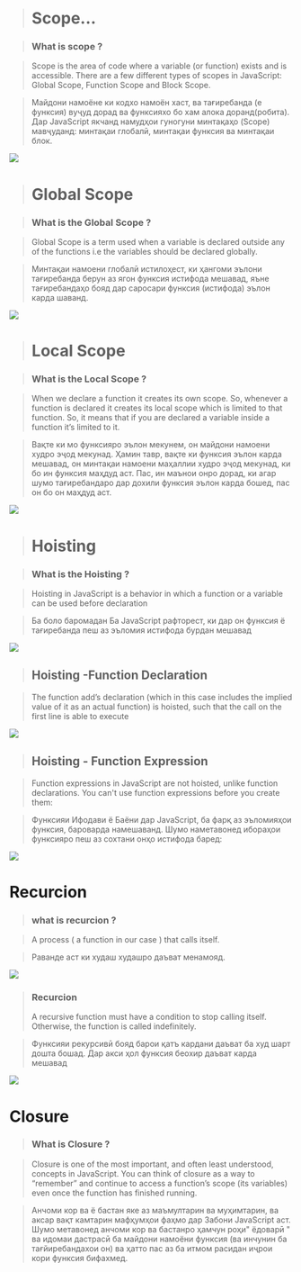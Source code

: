 
> # Scope...

> ### What is scope ?

 >Scope is the area of code where a variable (or function) exists and is accessible. There are a few different types of scopes in JavaScript: Global Scope, Function Scope and Block Scope.

 >Майдони намоёне ки кодхо намоён хаст, ва тағиребанда (е функсия) вуҷуд дорад ва функсияхо бо хам алока доранд(робита). Дар JavaScript якчанд намудҳои гуногуни минтақаҳо (Scope) мавҷуданд: минтақаи глобалӣ, минтақаи функсия ва минтақаи блок. 

![](/images/FHHHS29VIAIMlWv.png)

> # Global Scope

> ### What is the Global Scope ?

 >Global Scope is a term used when a variable is declared outside any of the functions i.e the variables should be declared globally.

 >Минтақаи намоени глобалӣ истилоҳест, ки ҳангоми эълони тағиребанда берун аз ягон функсия истифода мешавад, яъне тағиребандаҳо бояд дар саросари функсия (истифода) эълон карда шаванд.

 ![](/images/Screenshot_3.png)

 > # Local Scope

 > ### What is the Local Scope ?

  >When we declare a function it creates its own scope. So, whenever a function is declared it creates its local scope which is limited to that function. So, it means that if you are declared a variable inside a function it’s limited to it.

  >Вақте ки мо функсияро эълон мекунем, он майдони намоени худро эҷод мекунад. Ҳамин тавр, вақте ки функсия эълон карда мешавад, он минтақаи намоени маҳаллии худро эҷод мекунад, ки бо ин функсия маҳдуд аст. Пас, ин маънои онро дорад, ки агар шумо тағиребандаро дар дохили функсия эълон карда бошед, пас он бо он маҳдуд аст.

  ![](/images/Screenshot_4.png)

  > # Hoisting

  > ### What is the Hoisting ?

   >Hoisting in JavaScript is a behavior in which a function or a variable can be used before declaration

   >Ба боло баромадан Ба JavaScript рафторест, ки дар он функсия ё тағиребанда пеш аз эъломия истифода бурдан мешавад

   ![](/images/Screenshot_5.png)

> ## Hoisting -Function Declaration

 >The function add’s declaration (which in this case includes the implied value of 
it as an actual function) is hoisted, such that the call on the first line is able to 
execute

![](/images/Screenshot_6.png)

> ## Hoisting - Function Expression

 >Function expressions in JavaScript are not hoisted, unlike function declarations. You can't use function expressions before you create them:

 >Функсияи Ифодави ё Баёни дар JavaScript, ба фарқ аз эъломияҳои функсия,  бароварда намешаванд. Шумо наметавонед ибораҳои функсияро пеш аз сохтани онҳо истифода баред:

![](/images/Screenshot7.png)

# Recurcion

> ### what is recurcion ?

 >A process ( a function in our case ) that calls itself.

 >Раванде аст ки худаш худашро даъват менамояд.

 ![](/images/Screenshot_9.png)

 >### Recurcion
  >A recursive function must have a condition to stop calling itself. Otherwise, 
the function is called indefinitely.
  
  >Функсияи рекурсивӣ бояд барои қатъ кардани даъват ба худ шарт дошта бошад. Дар акси ҳол функсия беохир даъват карда мешавад

![](/images/Screenshot_10.png)

# Closure 

> ### What is Closure ?

 >Closure is one of the most important, and often least understood, concepts in JavaScript. You can think of closure as a way to “remember” and continue to access a function’s scope (its variables) even once the function has finished running.  

 > Анчоми кор ва ё бастан яке аз маъмултарин ва муҳимтарин, ва аксар вақт камтарин мафҳумҳои фаҳмо дар Забони JavaScript аст. Шумо метавонед анчоми кор ва бастанро ҳамчун роҳи" ёдоварӣ " ва идомаи дастрасӣ ба майдони намоёни функсия (ва инчунин ба тағйиребандахои он) ва ҳатто пас аз ба итмом расидан иҷрои кори функсия бифахмед.
